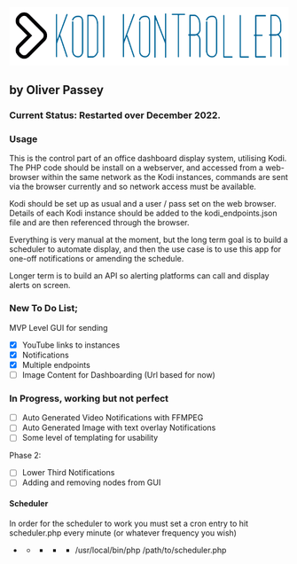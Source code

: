 ![KodiKontroller Logo](https://github.com/OliPassey/kodikontroller/raw/master/logo.PNG)
## by Oliver Passey
### Current Status: Restarted over December 2022.

### Usage

This is the control part of an office dashboard display system, utilising Kodi.
The PHP code should be install on a webserver, and accessed from a web-browser within the same network as the Kodi instances, commands are sent via the browser currently and so network access must be available.

Kodi should be set up as usual and a user / pass set on the web browser. Details of each Kodi instance should be added to the kodi_endpoints.json file and are then referenced through the browser. 

Everything is very manual at the moment, but the long term goal is to build a scheduler to automate display, and then the use case is to use this app for one-off notifications or amending the schedule.

Longer term is to build an API so alerting platforms can call and display alerts on screen.

### New To Do List;
MVP Level GUI for sending 
- [x] YouTube links to instances
- [x] Notifications
- [x] Multiple endpoints
- [ ] Image Content for Dashboarding (Url based for now)

### In Progress, working but not perfect
- [ ] Auto Generated Video Notifications with FFMPEG
- [ ] Auto Generated Image with text overlay Notifications
- [ ] Some level of templating for usability

Phase 2:
- [ ] Lower Third Notifications
- [ ] Adding and removing nodes from GUI

#### Scheduler
In order for the scheduler to work you must set a cron entry to hit scheduler.php every minute (or whatever frequency you wish)
* * * * * /usr/local/bin/php /path/to/scheduler.php
